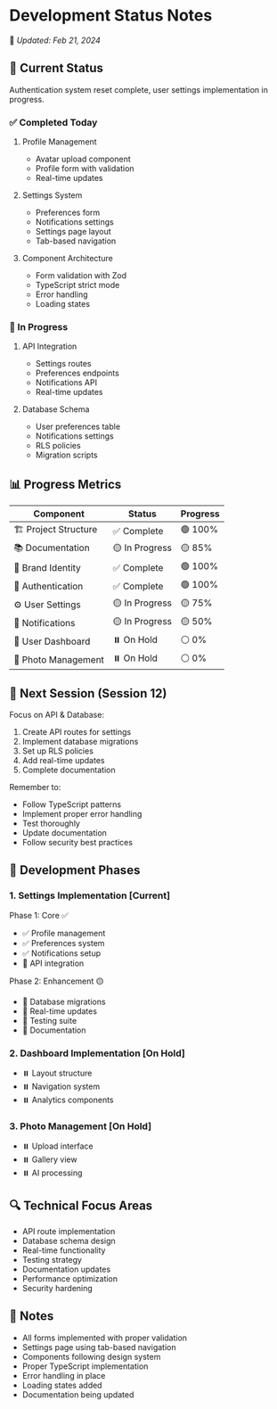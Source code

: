 # Development Status Notes
📅 *Updated: Feb 21, 2024*

## 🎯 Current Status

Authentication system reset complete, user settings implementation in progress.

### ✅ Completed Today
1. Profile Management
   - Avatar upload component
   - Profile form with validation
   - Real-time updates

2. Settings System
   - Preferences form
   - Notifications settings
   - Settings page layout
   - Tab-based navigation

3. Component Architecture
   - Form validation with Zod
   - TypeScript strict mode
   - Error handling
   - Loading states

### 🔄 In Progress
1. API Integration
   - Settings routes
   - Preferences endpoints
   - Notifications API
   - Real-time updates

2. Database Schema
   - User preferences table
   - Notifications settings
   - RLS policies
   - Migration scripts

## 📊 Progress Metrics
| Component | Status | Progress |
|-----------|---------|-----------|
| 🏗️ Project Structure | ✅ Complete | 🟢 100% |
| 📚 Documentation | 🟡 In Progress | 🟡 85% |
| 🎨 Brand Identity | ✅ Complete | 🟢 100% |
| 🔐 Authentication | ✅ Complete | 🟢 100% |
| ⚙️ User Settings | 🟡 In Progress | 🟡 75% |
| 🔔 Notifications | 🟡 In Progress | 🟡 50% |
| 📱 User Dashboard | ⏸️ On Hold | ⚪ 0% |
| 📸 Photo Management | ⏸️ On Hold | ⚪ 0% |

## 📝 Next Session (Session 12)
Focus on API & Database:
1. Create API routes for settings
2. Implement database migrations
3. Set up RLS policies
4. Add real-time updates
5. Complete documentation

Remember to:
- Follow TypeScript patterns
- Implement proper error handling
- Test thoroughly
- Update documentation
- Follow security best practices

## 🚀 Development Phases

### 1. Settings Implementation [Current]
Phase 1: Core ✅
- ✅ Profile management
- ✅ Preferences system
- ✅ Notifications setup
- 🔄 API integration

Phase 2: Enhancement 🟡
- 🔄 Database migrations
- 🔄 Real-time updates
- 🔄 Testing suite
- 🔄 Documentation

### 2. Dashboard Implementation [On Hold]
- ⏸️ Layout structure
- ⏸️ Navigation system
- ⏸️ Analytics components

### 3. Photo Management [On Hold]
- ⏸️ Upload interface
- ⏸️ Gallery view
- ⏸️ AI processing

## 🔍 Technical Focus Areas
- API route implementation
- Database schema design
- Real-time functionality
- Testing strategy
- Documentation updates
- Performance optimization
- Security hardening

## 📝 Notes
- All forms implemented with proper validation
- Settings page using tab-based navigation
- Components following design system
- Proper TypeScript implementation
- Error handling in place
- Loading states added
- Documentation being updated